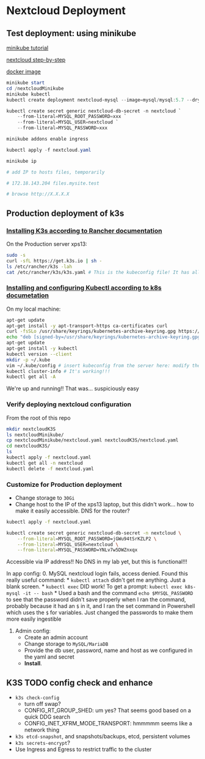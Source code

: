 # Nextcloud Deployment

## Test deployment: using minikube

[minikube tutorial](https://kubernetes.io/docs/tutorials/hello-minikube/)

[nextcloud step-by-step](https://blog.true-kubernetes.com/self-host-nextcloud-using-kubernetes/)

[docker image](https://hub.docker.com/_/nextcloud/)

```powershell
minikube start
cd /nextcloudMinikube
minikube kubectl
kubectl create deployment nextcloud-mysql --image=mysql/mysql:5.7 --dry-run=client -o yaml > nextcloud.yaml

kubectl create secret generic nextcloud-db-secret -n nextcloud `
    --from-literal=MYSQL_ROOT_PASSWORD=xxx `
    --from-literal=MYSQL_USER=nextcloud `
    --from-literal=MYSQL_PASSWORD=xxx

minikube addons enable ingress

kubectl apply -f nextcloud.yaml

minikube ip

# add IP to hosts files, temporarily

# 172.18.143.204 files.mysite.test

# browse http://X.X.X.X
```

## Production deployment of k3s

### [Installing K3s according to Rancher documentation](https://rancher.com/docs/k3s/latest/en/installation/install-options/)

On the Production server xps13:
```sh
sudo -s
curl -sfL https://get.k3s.io | sh -
ls /etc/rancher/k3s -lah
cat /etc/rancher/k3s/k3s.yaml # This is the kubeconfig file! It has all the permissions... but fine for me and my local cluster
```

### [Installing and configuring Kubectl according to k8s documetation](https://kubernetes.io/docs/tasks/tools/install-kubectl-linux/)

On my local machine:
```sh
apt-get update
apt-get install -y apt-transport-https ca-certificates curl
curl -fsSLo /usr/share/keyrings/kubernetes-archive-keyring.gpg https://packages.cloud.google.com/apt/doc/apt-key.gpg
echo "deb [signed-by=/usr/share/keyrings/kubernetes-archive-keyring.gpg] https://apt.kubernetes.io/ kubernetes-xenial main" | sudo tee /etc/apt/sources.list.d/kubernetes.list
apt-get update
apt-get install -y kubectl
kubectl version --client
mkdir -p ~/.kube
vim ~/.kube/config # insert kubeconfig from the server here: modify the IP to the server IP
kubectl cluster-info # It's working!!!
kubectl get all -A
```

We're up and running!! That was... suspiciously easy

### Verify deploying nextcloud configuration

From the root of this repo
```sh
mkdir nextcloudK3S
ls nextcloudMinikube/
cp nextcloudMinikube/nextcloud.yaml nextcloudK3S/nextcloud.yaml
cd nextcloudK3S/
ls
kubectl apply -f nextcloud.yaml
kubectl get all -n nextcloud
kubectl delete -f nextcloud.yaml
```

### Customize for Production deployment

* Change storage to `30Gi`
* Change host to the IP of the xps13 laptop, but this didn't work... how to make it easily accessible. DNS for the router?

```sh
kubectl apply -f nextcloud.yaml

kubectl create secret generic nextcloud-db-secret -n nextcloud \
    --from-literal=MYSQL_ROOT_PASSWORD=jGWu94tSrKZLP2 \
    --from-literal=MYSQL_USER=nextcloud \
    --from-literal=MYSQL_PASSWORD=YNLv7w5DWZnxqx
```

Accessible via IP address!! No DNS in my lab yet, but this is functional!!!

In app config:
0. MySQL nextcloud login fails, access denied. Found this really useful command:
    * `kubectl attach` didn't get me anything. Just a blank screen.
    * `kubectl exec` DID work! To get a prompt: `kubectl exec k8s-mysql -it -- bash`
    * Used a bash and the command `echo $MYSQL_PASSWORD` to see that the password didn't save properly when I ran the command, probably because it had an `$` in it, and I ran the set command in Powershell which uses the `$` for variables. Just changed the passwords to make them more easily ingestible
1. Admin config:
    * Create an admin account
    * Change storage to `MySQL/MariaDB`
    * Provide the db user, password, name and host as we configured in the yaml and secret
    * __Install__.

## K3S TODO config check and enhance
* `k3s check-config`
    * turn off swap?
    * CONFIG_RT_GROUP_SHED: um yes? That seems good based on a quick DDG search
    * CONFIG_INET_XFRM_MODE_TRANSPORT: hmmmmm seems like a network thing
* `k3s etcd-snapshot`, and snapshots/backups, etcd, persistent volumes
* `k3s secrets-encrypt`?
* Use Ingress and Egress to restrict traffic to the cluster